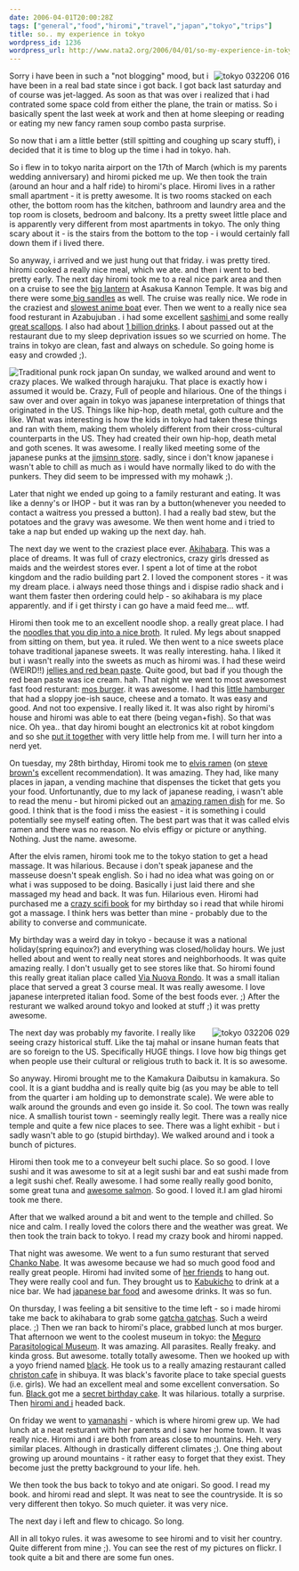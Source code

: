 ```yaml
---
date: 2006-04-01T20:00:28Z
tags: ["general","food","hiromi","travel","japan","tokyo","trips"]
title: so.. my experience in tokyo
wordpress_id: 1236
wordpress_url: http://www.nata2.org/2006/04/01/so-my-experience-in-tokyo/
---
```


<a title="Photo Sharing" href="http://www.flickr.com/photos/natatwo/116388397/"><img align="right" alt="tokyo 032206 016" title="tokyo 032206 016" src="http://static.flickr.com/39/116388397_dadbeb9f34_m.jpg" /></a>Sorry i have been in such a "not blogging" mood,  but i have been in a real bad state since i got back. I got back last saturday and of course was jet-lagged. As soon as that was over i realized that i had contrated some space cold from either the plane, the train or matiss. So i basically spent the last week at work and then at home sleeping or reading or eating my new fancy ramen soup combo pasta surprise.

So now that i am a little better (still spitting and coughing up scary stuff), i decided that it is time to blog up the time i had in tokyo. hah.

So i flew in to tokyo narita airport on the 17th of March (which is my parents wedding anniversary) and hiromi picked me up. We then took the train (around an hour and a half ride) to hiromi's place. Hiromi lives in a rather small apartment - it is pretty awesome. It is two rooms stacked on each other, the bottom room has the kitchen, bathroom and laundry area and the top room is closets, bedroom and balcony. Its a pretty sweet little place and is apparently very different from most apartments in tokyo. The only thing scary about it - is the stairs from the bottom to the top - i would certainly fall down them if i lived there.

So anyway, i arrived and we just hung out that friday. i was pretty tired. hiromi cooked a really nice meal, which we ate. and then i went to bed. pretty early. The next day hiromi took me to a real nice park area and then on a cruise to see the <a href="http://www.flickr.com/photos/natatwo/114411589/in/set-72057594085151914/">big lantern</a> at Asakusa Kannon Temple. It was big and there were some<a href="http://www.flickr.com/photos/natatwo/114413811/in/set-72057594085151914/"> big sandles</a> as well.  The cruise was really nice. We rode in the craziest and <a href="http://www.flickr.com/photos/natatwo/114410781/in/set-72057594085151914/">slowest anime boat</a> ever. Then we went to a really nice sea food resturant in Azabujuban . i had some excellent <a href="http://www.flickr.com/photos/natatwo/114413048/in/set-72057594085151914/">sashimi </a>and some really <a href="http://www.flickr.com/photos/natatwo/114413283/in/set-72057594085151914/">great scallops</a>. I also had about <a href="http://www.flickr.com/photos/natatwo/114412985/in/set-72057594085151914/">1 billion drinks</a>.  I about passed out at the restaurant due to my sleep deprivation  issues  so we scurried on home. The trains in tokyo are clean, fast and always on schedule. So going home is easy and  crowded ;).

<a title="Photo Sharing" href="http://www.flickr.com/photos/natatwo/114556833/"><img align="left" alt="Traditional punk rock japan" title="Traditional punk rock japan" src="http://static.flickr.com/40/114556833_371ae95872_m.jpg" /></a>On sunday,  we walked around and went to crazy places. We walked through harajuku. That place is exactly how i assumed it would be. Crazy, Full of people and hilarious. One of the things i saw over and over again in tokyo was japanese interpretation of things that originated in the US. Things like hip-hop, death metal, goth culture and the like. What was interesting is how the kids in tokyo had taken these things and ran with them, making them wholely different from their cross-cultural counterparts in the US. They had created their own hip-hop, death metal and goth scenes. It was awesome. I really liked meeting some of the japanese punks at the <a href="http://www.google.com/url?sa=t&ct=res&cd=1&url=http%3A//homepage.mac.com/debutante.osaka/jimsinn.html&ei=qsUuRNu8O6P6oQLiq-XhCg&sig2=hye2UacICtZRm0OJHBf97A">jimsinn store</a>. sadly, since i don't know japanese i wasn't able to chill as much as i would have normally liked to do with the punkers. They did seem to be impressed with my mohawk ;).

Later that night we ended up going to a family resturant and eating. It was like a denny's or IHOP - but it was ran by a button(whenever you needed to contact a waitress you pressed a button). I had a really bad stew, but the potatoes and the gravy was awesome. We then went home and i tried to take a nap but ended up waking up the next day. hah.

The next day we went to the craziest place ever. <a class="Grey" href="http://www.flickr.com/photos/natatwo/tags/akihabara/">Akihabara</a>.  This was a place of dreams. It was full of crazy electronics, crazy girls dressed as maids and the weirdest stores ever. I spent a lot of time at the robot kingdom and the radio building part 2. I loved the component stores - it was my dream place. i always need those things and i dispise radio shack and i want them faster then ordering could help - so akihabara is my place apparently. and if i get thirsty i can go have a maid feed me... wtf.

Hiromi then took me to an excellent noodle shop. a really great place. I had the <a href="http://www.flickr.com/photos/natatwo/115240541/in/set-72057594085151914/">noodles that you dip into a nice broth</a>. It ruled. My legs about snapped from sitting on them, but yea. it ruled. We then went to a nice sweets place tohave traditional japanese sweets. It was really interesting. haha. I liked it but i wasn't really into the sweets as much as hiromi was. I had these weird (WEIRD!!) <a href="http://www.flickr.com/photos/natatwo/115240609/in/set-72057594085151914/">jellies and red bean paste</a>. Quite good, but bad if you though the red bean paste was ice cream. hah. That night we went to most awesomest fast food resturant: <a href="http://www.google.com/url?sa=t&ct=res&cd=1&url=http%3A//www.mos.co.jp/&ei=L8ouRMhCgqSlAs2W8dgK&sig2=JoescUCANDgU61w0Zo9TDQ">mos burger</a>. it was awesome. I had this <a href="http://www.flickr.com/photos/natatwo/115838078/in/set-72057594085151914/">little hamburger</a> that had a sloppy joe-ish sauce, cheese and a tomato. It was easy and good. And not too expensive. I really liked it. It was also right by hiromi's house and hiromi was able to eat there (being vegan+fish). So that was nice. Oh yea.. that day hiromi bought an electronics kit at robot kingdom and so she <a href="http://www.flickr.com/photos/natatwo/115837946/in/set-72057594085151914/">put it together</a> with very little help from me. I will turn her into a nerd yet.

On tuesday, my 28th birthday, Hiromi took me to <a href="http://www.flickr.com/photos/natatwo/115839463/in/set-72057594085151914/">elvis ramen</a> (on <a href="http://www.stevebrownismyhero.com/">steve brown's</a> excellent recommendation). It was amazing. They had, like many places in japan, a vending machine that dispenses the ticket that gets you your food. Unfortunantly, due to my lack of japanese reading,  i wasn't able to read the menu - but hiromi picked out an <a href="http://www.flickr.com/photos/natatwo/115838414/in/set-72057594085151914/">amazing ramen dish</a> for me. So good. I think that is the food i miss the easiest - it is something i could potentially see myself eating often.  The best part was that it was called elvis ramen and there was no reason. No elvis effigy or picture or anything. Nothing. Just the name. awesome.

After the elvis ramen, hiromi took me to the tokyo station to get a head massage. It was hilarious. Because i don't speak japanese and the masseuse doesn't speak english.  So i had no idea what was going on or what i was supposed to be doing. Basically i just laid there and she massaged my head and back. It was fun. Hilarious even. Hiromi had purchased me a <a href="http://www.amazon.com/gp/product/0345479211/sr=8-1/qid=1143930494/ref=pd_bbs_1/102-8138382-2132104?%5Fencoding=UTF8">crazy scifi book</a> for my birthday so i read that while hiromi got a massage. I think hers was better than mine - probably due to the ability to converse and communicate.

My birthday was a weird day in tokyo - because it was a national holiday(spring equinox?) and everything was closed/holiday hours. We just helled about and went to really neat stores and neighborhoods. It was quite amazing really. I don't usually get to see stores like that. So hiromi found this really great italian place called <a href="http://www.flickr.com/photos/natatwo/115839618/in/set-72057594085151914/">Via Nuova Rondo</a>. It was a small italian place that served a great 3 course meal. It was really awesome.  I love japanese interpreted italian food. Some of the best foods ever. ;)  After the resturant we walked around tokyo and looked at stuff ;) it was pretty awesome.

<a title="Photo Sharing" href="http://www.flickr.com/photos/natatwo/116389646/"><img align="right" title="tokyo 032206 029" alt="tokyo 032206 029" src="http://static.flickr.com/43/116389646_56a7868bf6_m.jpg" /></a>The next day was probably my favorite. I really like seeing crazy historical stuff. Like the taj mahal or insane human feats that are so foreign to the US. Specifically HUGE things. I love how big things get when people use their cultural or religious truth to back it. It is so awesome.

So anyway. Hiromi brought me to the Kamakura Daibutsu in kamakura. So cool. It is a giant buddha and is really quite big (as you may be able to tell from the quarter i am holding up to demonstrate scale). We were able to walk around the grounds and even go inside it. So cool. The town was really nice. A smallish tourist town - seemingly really legit. There was a really nice temple and quite a few nice places to see. There was a light exhibit - but i sadly wasn't able to go (stupid birthday). We walked around and i took a bunch of pictures.

Hiromi then took me to a conveyeur belt suchi place. So so good. I love sushi and it was awesome to sit at a legit sushi bar and eat sushi made from a legit sushi  chef. Really awesome. I had some really really good bonito, some great tuna and <a href="http://www.flickr.com/photos/natatwo/116382257/in/set-72057594085151914/">awesome salmon</a>. So good. I loved it.I am glad hiromi took me there.

After that we walked around a bit and went to the temple and chilled. So nice and calm. I really loved the colors there and the weather was great.  We then took the train back to tokyo. I read my crazy book and hiromi napped.

That night was awesome. We went to a fun sumo resturant that served <a href="http://metropolis.japantoday.com/tokyofooddrinksarchive349/302/tokyofooddrinksinc.htm">Chanko Nabe</a>. It was awesome because we had so much good food and really great people. Hiromi had invited some of <a href="http://www.flickr.com/photos/natatwo/116395781/in/set-72057594085151914/">her friends</a> to hang out. They were really cool and fun. They brought us to <a href="http://www.insite-tokyo.com/column/douglas/index4.html">Kabukicho</a> to drink at a nice bar. We had <a href="http://www.flickr.com/photos/natatwo/116395629/in/set-72057594085151914/">japanese bar food</a> and awesome drinks. It was so fun.

On thursday, I was feeling a bit sensitive to the time left - so i made hiromi take me back to akihabara to grab some <a href="http://images.google.com/images?q=gatcha+gatcha&btnG=Search">gatcha gatchas</a>. Such a weird place. ;) Then we ran back to hiromi's place, grabbed lunch at mos burger. That afternoon we went to the coolest museum in tokyo: the <a href="http://club.nokia.co.jp/tokyoq/weekly_updates/tqoole/parasite.html">Meguro Parasitological Museum</a>. It was amazing. All parasites. Really freaky. and kinda gross. But awesome. totally totally awesome.
Then we hooked up with a yoyo friend named <a href="http://www.google.com/url?sa=t&ct=res&cd=1&url=http%3A//www.officeblack.com/&ei=HAYvRJWEN6jeqALHgLXECg&sig2=2LP0LbjBk-s1vCa4JtOFMA">black</a>. He took us to a really amazing restaurant called <a href="http://club.nokia.co.jp/tokyoq/weekly_updates/tqoole/christon.html">christon cafe</a> in shibuya. It was black's favorite place to take special guests (i.e. girls). We had an excellent meal and some excellent conversation. So fun. <a href="http://www.flickr.com/photos/natatwo/116790789/in/set-72057594085151914/">Black </a>got me a <a href="http://www.flickr.com/photos/natatwo/116791690/in/set-72057594085151914/">secret birthday cake</a>. It was hilarious. totally a surprise. Then <a href="http://www.flickr.com/photos/natatwo/116790711/in/set-72057594085151914/">hiromi and i</a> headed back.

On friday we went to <a href="http://www.yamanashi-kankou.or.jp/english/">yamanashi</a> - which is where hiromi grew up. We had lunch at a neat resturant with her parents and i saw her home town. It was really nice. Hiromi and i are both from areas close to mountains. Heh. very similar places. Although in drastically different climates ;). One thing about growing up around mountains - it rather easy to forget that they exist. They become just the pretty background to your life. heh.

We then took the bus back to tokyo and ate onigari. So good. I read my book. and hiromi read and slept. It was neat to see the countryside. It is so very different then tokyo. So much quieter. it was very nice.

The next day i left and flew to chicago. So long.

All in all tokyo rules. it was awesome to see hiromi and to visit her country.  Quite different from mine ;). You can see the rest of my <a xhref="http://flickr.com/photos/natatwo/sets/72057594085151914/">pictures on flickr</a>. I took quite a bit and there are some fun ones.

